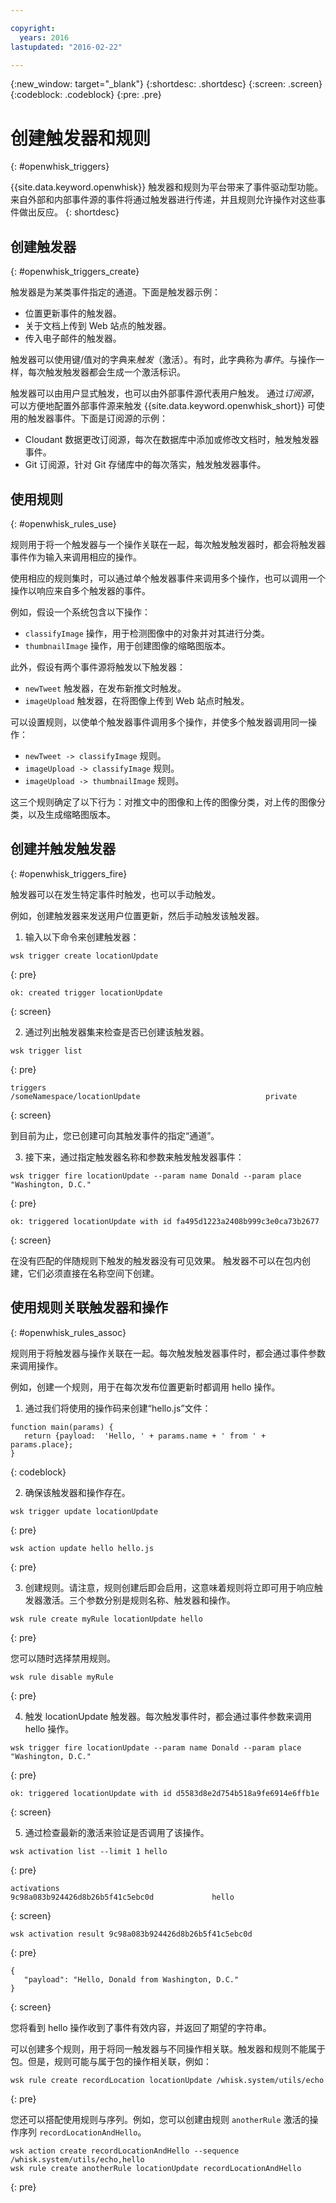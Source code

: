 ```yaml
---

copyright:
  years: 2016
lastupdated: "2016-02-22"

---
```


{:new_window: target="_blank"}
{:shortdesc: .shortdesc}
{:screen: .screen}
{:codeblock: .codeblock}
{:pre: .pre}

# 创建触发器和规则
{: #openwhisk_triggers}


{{site.data.keyword.openwhisk}} 触发器和规则为平台带来了事件驱动型功能。来自外部和内部事件源的事件将通过触发器进行传递，并且规则允许操作对这些事件做出反应。
{: shortdesc}

## 创建触发器
{: #openwhisk_triggers_create}

触发器是为某类事件指定的通道。下面是触发器示例：
- 位置更新事件的触发器。
- 关于文档上传到 Web 站点的触发器。
- 传入电子邮件的触发器。

触发器可以使用键/值对的字典来*触发*（激活）。有时，此字典称为*事件*。与操作一样，每次触发触发器都会生成一个激活标识。

触发器可以由用户显式触发，也可以由外部事件源代表用户触发。
通过*订阅源*，可以方便地配置外部事件源来触发 {{site.data.keyword.openwhisk_short}} 可使用的触发器事件。下面是订阅源的示例：
- Cloudant 数据更改订阅源，每次在数据库中添加或修改文档时，触发触发器事件。
- Git 订阅源，针对 Git 存储库中的每次落实，触发触发器事件。

## 使用规则
{: #openwhisk_rules_use}

规则用于将一个触发器与一个操作关联在一起，每次触发触发器时，都会将触发器事件作为输入来调用相应的操作。

使用相应的规则集时，可以通过单个触发器事件来调用多个操作，也可以调用一个操作以响应来自多个触发器的事件。

例如，假设一个系统包含以下操作：
- `classifyImage` 操作，用于检测图像中的对象并对其进行分类。
- `thumbnailImage` 操作，用于创建图像的缩略图版本。

此外，假设有两个事件源将触发以下触发器：
- `newTweet` 触发器，在发布新推文时触发。
- `imageUpload` 触发器，在将图像上传到 Web 站点时触发。

可以设置规则，以使单个触发器事件调用多个操作，并使多个触发器调用同一操作：
- `newTweet -> classifyImage` 规则。
- `imageUpload -> classifyImage` 规则。
- `imageUpload -> thumbnailImage` 规则。

这三个规则确定了以下行为：对推文中的图像和上传的图像分类，对上传的图像分类，以及生成缩略图版本。

## 创建并触发触发器
{: #openwhisk_triggers_fire}

触发器可以在发生特定事件时触发，也可以手动触发。

例如，创建触发器来发送用户位置更新，然后手动触发该触发器。

1. 输入以下命令来创建触发器：

  ```
wsk trigger create locationUpdate
  ```
  {: pre}

  ```
ok: created trigger locationUpdate
  ```
  {: screen}

2. 通过列出触发器集来检查是否已创建该触发器。

  ```
wsk trigger list
  ```
  {: pre}

  ```
triggers
  /someNamespace/locationUpdate                            private
  ```
  {: screen}

  到目前为止，您已创建可向其触发事件的指定“通道”。

3. 接下来，通过指定触发器名称和参数来触发触发器事件：

  ```
  wsk trigger fire locationUpdate --param name Donald --param place "Washington, D.C."
  ```
  {: pre}

  ```
ok: triggered locationUpdate with id fa495d1223a2408b999c3e0ca73b2677
  ```
  {: screen}

在没有匹配的伴随规则下触发的触发器没有可见效果。
触发器不可以在包内创建，它们必须直接在名称空间下创建。

## 使用规则关联触发器和操作
{: #openwhisk_rules_assoc}

规则用于将触发器与操作关联在一起。每次触发触发器事件时，都会通过事件参数来调用操作。

例如，创建一个规则，用于在每次发布位置更新时都调用 hello 操作。

1. 通过我们将使用的操作码来创建“hello.js”文件：
  ```
function main(params) {
     return {payload:  'Hello, ' + params.name + ' from ' + params.place};
  }
  ```
  {: codeblock}

2. 确保该触发器和操作存在。
  ```
wsk trigger update locationUpdate
  ```
  {: pre}

  ```
wsk action update hello hello.js
  ```
  {: pre}

3. 创建规则。请注意，规则创建后即会启用，这意味着规则将立即可用于响应触发器激活。三个参数分别是规则名称、触发器和操作。
  ```
  wsk rule create myRule locationUpdate hello
  ```
  {: pre}

  您可以随时选择禁用规则。
  ```
  wsk rule disable myRule
  ```
  {: pre}

4. 触发 locationUpdate 触发器。每次触发事件时，都会通过事件参数来调用 hello 操作。
  ```
  wsk trigger fire locationUpdate --param name Donald --param place "Washington, D.C."
  ```
  {: pre}

  ```
ok: triggered locationUpdate with id d5583d8e2d754b518a9fe6914e6ffb1e
  ```
  {: screen}

5. 通过检查最新的激活来验证是否调用了该操作。
  ```
wsk activation list --limit 1 hello
  ```
  {: pre}

  ```
activations
  9c98a083b924426d8b26b5f41c5ebc0d             hello
  ```
  {: screen}

  ```
wsk activation result 9c98a083b924426d8b26b5f41c5ebc0d
  ```
  {: pre}
  ```
  {
     "payload": "Hello, Donald from Washington, D.C."
  }
  ```
  {: screen}

  您将看到 hello 操作收到了事件有效内容，并返回了期望的字符串。

可以创建多个规则，用于将同一触发器与不同操作相关联。触发器和规则不能属于包。但是，规则可能与属于包的操作相关联，例如：
  ```
  wsk rule create recordLocation locationUpdate /whisk.system/utils/echo
  ```
  {: pre}

您还可以搭配使用规则与序列。例如，您可以创建由规则 `anotherRule` 激活的操作序列 `recordLocationAndHello`。
  ```
  wsk action create recordLocationAndHello --sequence /whisk.system/utils/echo,hello
  wsk rule create anotherRule locationUpdate recordLocationAndHello
  ```
  {: pre}
 
